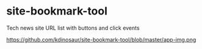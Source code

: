 # site-bookmark-tool
Tech news site URL list with buttons and click events

https://github.com/kdinosaur/site-bookmark-tool/blob/master/app-img.png
